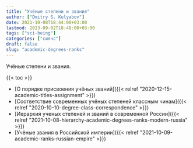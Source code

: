 ```yaml
---
title: "Учёные степени и звания"
author: ["Dmitry S. Kulyabov"]
date: 2021-10-08T18:44:00+03:00
lastmod: 2023-09-02T18:48:00+03:00
tags: ["sci-being"]
categories: ["сиянс"]
draft: false
slug: "academic-degrees-ranks"
---
```


<!--more-->

Учёные степени и звания.

{{< toc >}}

-   [О порядке присвоения учёных званий]({{< relref "2020-12-15-academic-titles-assignment" >}})
-   [Соответствие современных учёных степеней классным чинам]({{< relref "2020-10-10-degree-class-correspondence" >}})
-   [Иерархия ученых степеней и званий в современной России]({{< relref "2021-10-08-hierarchy-academic-degrees-ranks-modern-russia" >}})
-   [Учёные звания в Российской империи]({{< relref "2021-10-09-academic-ranks-russian-empire" >}})
